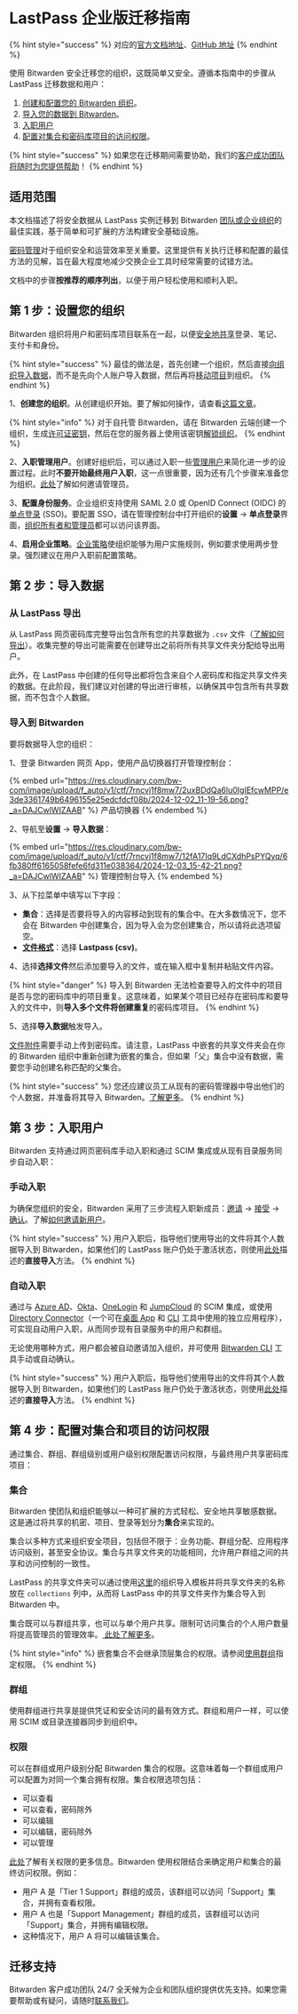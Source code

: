 # LastPass 企业版迁移指南

{% hint style="success" %}
对应的[官方文档地址](https://bitwarden.com/help/article/lastpass-enterprise-migration-guide/)、[GitHub 地址](https://github.com/bitwarden/help/blob/master/_articles/importing/lastpass-enterprise-migration-guide.md)
{% endhint %}

使用 Bitwarden 安全迁移您的组织，这既简单又安全。遵循本指南中的步骤从 LastPass 迁移数据和用户：

1. [创建和配置您的 Bitwarden 组织](lastpass-enterprise-migration-guide.md#step-1-setup-your-organization)。
2. [导入您的数据到 Bitwarden](lastpass-enterprise-migration-guide.md#step-2-import-data)。
3. [入职用户](lastpass-enterprise-migration-guide.md#step-3-onboard-users)
4. [配置对集合和密码库项目的访问权限](lastpass-enterprise-migration-guide.md#step-4-configure-access-to-collections-and-items)。

{% hint style="success" %}
如果您在迁移期间需要协助，我们的[客户成功团队将随时为您提供帮助](https://bitwarden.com/contact/)！
{% endhint %}

## 适用范围 <a href="#scope" id="scope"></a>

本文档描述了将安全数据从 LastPass 实例迁移到 Bitwarden [团队或企业组织](../../organizations/organizations.md)的最佳实践，基于简单和可扩展的方法构建安全基础设施。

[密码管理](https://bitwarden.com/products/business/)对于组织安全和运营效率至关重要。这里提供有关执行迁移和配置的最佳方法的见解，旨在最大程度地减少交换企业工具时经常需要的试错方法。

文档中的步骤**按推荐的顺序列出**，以便于用户轻松使用和顺利入职。

## 第 1 步：设置您的组织 <a href="#step-1-setup-your-organization" id="step-1-setup-your-organization"></a>

Bitwarden 组织将用户和密码库项目联系在一起，以便[安全地共享](../../organizations/sharing.md)登录、笔记、支付卡和身份。

{% hint style="success" %}
最佳的做法是，首先创建一个组织，然后直接[向组织导入数据](../../import-export/import-data-to-an-organization.md)，而不是先向个人账户导入数据，然后再将[移动项目](../../organizations/sharing.md)到组织。
{% endhint %}

1、**创建您的组织**。从创建组织开始。要了解如何操作，请查看[这篇文章](../../organizations/organizations.md#create-an-organization)。

{% hint style="info" %}
对于自托管 Bitwarden，请在 Bitwarden 云端创建一个组织，生成[许可证密钥](https://bitwarden.com/host/)，然后在您的服务器上使用该密钥[解锁组织](../../self-hosting/licensing.md#organization-license)。
{% endhint %}

2、**入职管理用户**。创建好组织后，可以通过入职一些[管理用户](../user-management/member-roles-and-permissions.md)来简化进一步的设置过程。此时**不要开始最终用户入职**，这一点很重要，因为还有几个步骤来准备您为组织。[此处](../../organizations/user-management.md#onboard-users)了解如何邀请管理员。

3、**配置身份服务**。企业组织支持使用 SAML 2.0 或 OpenID Connect (OIDC) 的[单点登录](../../login-with-sso/about-login-with-sso.md) (SSO)。要配置 SSO，请在管理控制台中打开组织的**设置** → **单点登录**界面，[组织所有者和管理员](../user-management/member-roles-and-permissions.md)都可以访问该界面。

4、**启用企业策略**。[企业策略](../../organizations/enterprise-policies.md)使组织能够为用户实施规则，例如要求使用两步登录。强烈建议在用户入职前配置策略。

## 第 2 步：导入数据 <a href="#step-2-import-data" id="step-2-import-data"></a>

### &#x20;从 LastPass 导出 <a href="#export-from-lastpass" id="export-from-lastpass"></a>

从 LastPass 网页密码库完整导出包含所有您的共享数据为 `.csv` 文件（[了解如何导出](https://support.lastpass.com/s/document-item?language=en_US\&bundleId=lastpass\&topicId=LastPass/export-generic-csv.html&_LANG=enus)）。收集完整的导出可能需要在创建导出之前将所有共享文件夹分配给导出用户。

此外，在 LastPass 中创建的任何导出都将包含来自个人密码库和指定共享文件夹的数据。在此阶段，我们建议对创建的导出进行审核，以确保其中包含所有共享数据，而不包含个人数据。

### 导入到 Bitwarden <a href="#import-to-bitwarden" id="import-to-bitwarden"></a>

要将数据导入您的组织：

1、登录 Bitwarden 网页 App，使用产品切换器打开管理控制台：

{% embed url="https://res.cloudinary.com/bw-com/image/upload/f_auto/v1/ctf/7rncvj1f8mw7/2uxBDdQa6lu0IgIEfcwMPP/e3de3361749b6496155e25edcfdcf08b/2024-12-02_11-19-56.png?_a=DAJCwlWIZAAB" %}
产品切换器
{% endembed %}

2、导航至**设置** → **导入数据**：

{% embed url="https://res.cloudinary.com/bw-com/image/upload/f_auto/v1/ctf/7rncvj1f8mw7/12fA17Iq9LdCXdhPsPYQyq/6fb380ff6165058fefe6fd311e038364/2024-12-03_15-42-21.png?_a=DAJCwlWIZAAB" %}
管理控制台导入
{% endembed %}

3、从下拉菜单中填写以下字段：

* **集合**：选择是否要将导入的内容移动到现有的集合中。在大多数情况下，您不会在 Bitwarden 中创建集合，因为导入会为您创建集合，所以请将此选项留空。
* [**文件格式**](../../import-export/import-and-export-faqs.md#q-what-file-formats-does-bitwarden-support-for-import)：选择 **Lastpass (csv)**。

4、选择**选择文件**然后添加要导入的文件，或在输入框中复制并粘贴文件内容。

{% hint style="danger" %}
导入到 Bitwarden 无法检查要导入的文件中的项目是否与您的密码库中的项目重复。这意味着，如果某个项目已经存在密码库和要导入的文件中，则**导入多个文件将创建重复**的密码库项目。
{% endhint %}

5、选择**导入数据**触发导入。

[文件附件](../../your-vault/file-attachments.md)需要手动上传到密码库。请注意，LastPass 中嵌套的共享文件夹会在你的 Bitwarden 组织中重新创建为嵌套的集合，但如果「父」集合中没有数据，需要您手动创建名称匹配的父集合。

{% hint style="success" %}
您还应建议员工从现有的密码管理器中导出他们的个人数据，并准备将其导入 Bitwarden。[了解更多](../../password-manager/import-and-export/import-guides/import-data-from-lastpass.md)。
{% endhint %}

## 第 3 步：入职用户 <a href="#step-3-onboard-users" id="step-3-onboard-users"></a>

Bitwarden 支持通过网页密码库手动入职和通过 SCIM 集成或从现有目录服务同步自动入职：

### 手动入职 <a href="#manual-onboarding" id="manual-onboarding"></a>

为确保您组织的安全，Bitwarden 采用了三步流程入职新成员：[邀请](../../organizations/user-management.md#invite) → [接受](../../organizations/user-management.md#accept) → [确认](../../organizations/user-management.md#confirm)。了解[如何邀请新用户](../../organizations/user-management.md#onboard-users)。

{% hint style="success" %}
用户入职后，指导他们使用导出的文件将其个人数据导入到 Bitwarden，如果他们的 LastPass 账户仍处于激活状态，则使用[此处](../../password-manager/import-and-export/import-guides/import-data-from-lastpass.md#zhi-jie-dao-ru)描述的**直接导入**方法。
{% endhint %}

### 自动入职 <a href="#automated-onboarding" id="automated-onboarding"></a>

通过与 [Azure AD](../../scim/azure-ad-scim-integration.md)、[Okta](../../scim/okta-scim-integration.md)、[OneLogin](../../scim/onelogin-scim-integration.md) 和 [JumpCloud](../../scim/jumpcloud-scim-integration.md) 的 SCIM 集成，或使用 [Directory Connector](../../directory-connector/about-directory-connector.md)（一个可在[桌面 App](../../directory-connector/directory-connector-desktop-app.md) 和 [CLI](../../directory-connector/directory-connector-cli.md) 工具中使用的独立应用程序），可实现自动用户入职，从而同步现有目录服务中的用户和群组。

无论使用哪种方式，用户都会被自动邀请加入组织，并可使用 [Bitwarden CLI](../../password-manager/developer-tools/password-manager-cli.md#confirm) 工具手动或自动确认。

{% hint style="success" %}
用户入职后，指导他们使用导出的文件将其个人数据导入到 Bitwarden，如果他们的 LastPass 账户仍处于激活状态，则使用[此处](../../password-manager/import-and-export/import-guides/import-data-from-lastpass.md#zhi-jie-dao-ru)描述的**直接导入**方法。
{% endhint %}

## 第 4 步：配置对集合和项目的访问权限 <a href="#step-4-configure-access-to-collections-and-items" id="step-4-configure-access-to-collections-and-items"></a>

通过集合、群组、群组级别或用户级别权限配置访问权限，与最终用户共享密码库项目：

### 集合 <a href="#collections" id="collections"></a>

Bitwarden 使团队和组织能够以一种可扩展的方式轻松、安全地共享敏感数据。这是通过将共享的机密、项目、登录等划分为**集合**来实现的。

集合以多种方式来组织安全项目，包括但不限于：业务功能、群组分配、应用程序访问级别，甚至安全协议。集合与共享文件夹的功能相同，允许用户群组之间的共享和访问控制的一致性。

LastPass 的共享文件夹可以通过使用[这里](https://bitwarden.com/help/files/bitwarden_export_org.csv)的组织导入模板并将共享文件夹的名称放在 `collections` 列中，从而将 LastPass 中的共享文件夹作为集合导入到 Bitwarden 中。

集合既可以与群组共享，也可以与单个用户共享。限制可访问集合的个人用户数量将提高管理员的管理效率。[ 此处了解更多](../../organizations/collections.md)。

{% hint style="info" %}
嵌套集合不会继承顶层集合的权限。请参阅[使用群组](../../organizations/groups.md#using-groups)指定权限。
{% endhint %}

### 群组 <a href="#groups" id="groups"></a>

使用群组进行共享是提供凭证和安全访问的最有效方式。群组和用户一样，可以使用 SCIM 或目录连接器同步到组织中。

### 权限 <a href="#permissions" id="permissions"></a>

可以在群组或用户级别分配 Bitwarden 集合的权限。这意味着每一个群组或用户可以配置为对同一个集合拥有权限。集合权限选项包括：

* 可以查看
* 可以查看，密码除外
* 可以编辑
* 可以编辑，密码除外
* 可以管理

[此处](../user-management/member-roles-and-permissions.md#permissions)了解有关权限的更多信息。Bitwarden 使用权限结合来确定用户和集合的最终访问权限。例如：

* 用户 A 是「Tier 1 Support」群组的成员，该群组可以访问「Support」集合，并拥有查看权限。
* 用户 A 也是「Support Management」群组的成员，该群组可以访问「Support」集合，并拥有编辑权限。
* 这种情况下，用户 A 将可以编辑该集合。

## 迁移支持 <a href="#migration-support" id="migration-support"></a>

Bitwarden 客户成功团队 24/7 全天候为企业和团队组织提供优先支持。如果您需要帮助或有疑问，请随时[联系我们](https://bitwarden.com/contact/)。
